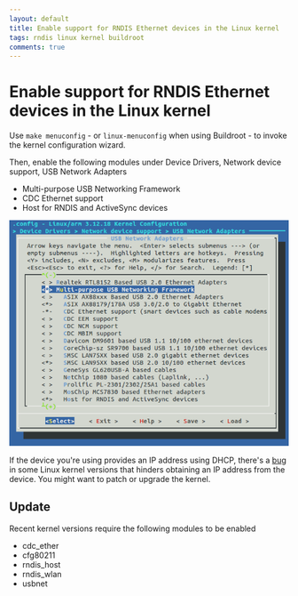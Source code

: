 ```yaml
---
layout: default
title: Enable support for RNDIS Ethernet devices in the Linux kernel
tags: rndis linux kernel buildroot
comments: true
---
```

# Enable support for RNDIS Ethernet devices in the Linux kernel

Use `make menuconfig` - or `linux-menuconfig` when using Buildroot - to invoke the kernel configuration wizard.

Then, enable the following modules under Device Drivers, Network device support, USB Network Adapters

* Multi-purpose USB Networking Framework
* CDC Ethernet support
* Host for RNDIS and ActiveSync devices

![Host for RNDIS and ActiveSync devices](/assets/img/buildroot-kernel-driver-rndis.png)

If the device you're using provides an IP address using DHCP, there's a [bug](https://patchwork.kernel.org/patch/693971/) in some Linux kernel versions that hinders obtaining an IP address from the device. You might want to patch or upgrade the kernel.

## Update

Recent kernel versions require the following modules to be enabled

* cdc_ether
* cfg80211
* rndis_host
* rndis_wlan
* usbnet
